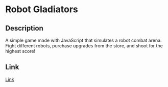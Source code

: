 # Robot Gladiators

## Description

A simple game made with JavaScript that simulates a robot combat arena.
Fight different robots, purchase upgrades from the store, and shoot for the highest score!

## Link

[Link](https://jdpasternak.github.io/robot-gladiators/)
